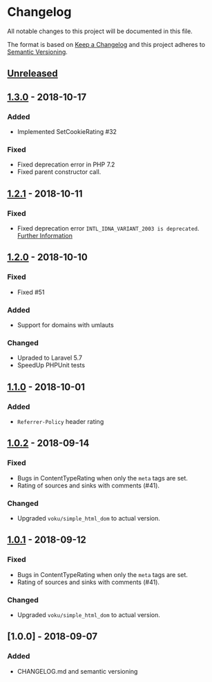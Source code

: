 # Changelog
All notable changes to this project will be documented in this file.

The format is based on [Keep a Changelog](http://keepachangelog.com/en/1.0.0/)
and this project adheres to [Semantic Versioning](http://semver.org/spec/v2.0.0.html).

## [Unreleased]

## [1.3.0] - 2018-10-17
### Added
- Implemented SetCookieRating #32

### Fixed
- Fixed deprecation error in PHP 7.2
- Fixed parent constructor call.


## [1.2.1] - 2018-10-11
### Fixed
- Fixed deprecation error `INTL_IDNA_VARIANT_2003 is deprecated`. <br>
[Further Information](https://bugs.php.net/bug.php?id=75609)


## [1.2.0] - 2018-10-10
### Fixed
- Fixed #51

### Added
- Support for domains with umlauts

### Changed
- Upraded to Laravel 5.7
- SpeedUp PHPUnit tests


## [1.1.0] - 2018-10-01
### Added
- `Referrer-Policy` header rating


## [1.0.2] - 2018-09-14
### Fixed
- Bugs in ContentTypeRating when only the `meta` tags are set.
- Rating of sources and sinks with comments (#41).

### Changed
- Upgraded `voku/simple_html_dom` to actual version.


## [1.0.1] - 2018-09-12
### Fixed
- Bugs in ContentTypeRating when only the `meta` tags are set.
- Rating of sources and sinks with comments (#41).

### Changed
- Upgraded `voku/simple_html_dom` to actual version.


## [1.0.0] - 2018-09-07
### Added
- CHANGELOG.md and semantic versioning

[Unreleased]: https://github.com/SIWECOS/HSHS-DOMXSS-Scanner/compare/1.3.0...development
[1.3.0]: https://github.com/SIWECOS/HSHS-DOMXSS-Scanner/compare/1.2.0...1.3.0
[1.2.1]: https://github.com/SIWECOS/HSHS-DOMXSS-Scanner/compare/1.2.0...1.2.1
[1.2.0]: https://github.com/SIWECOS/HSHS-DOMXSS-Scanner/compare/1.1.0...1.2.0
[1.1.0]: https://github.com/SIWECOS/HSHS-DOMXSS-Scanner/compare/1.0.2...1.1.0
[1.0.2]: https://github.com/SIWECOS/HSHS-DOMXSS-Scanner/compare/1.0.1...1.0.2
[1.0.1]: https://github.com/SIWECOS/HSHS-DOMXSS-Scanner/compare/1.0.0...1.0.1

